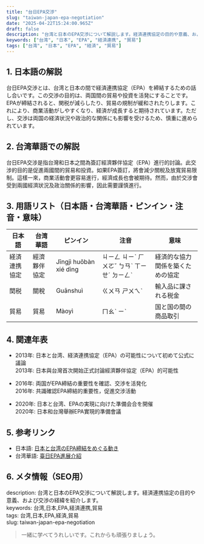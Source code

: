 ```yaml
---
title: "台日EPA交渉"
slug: "taiwan-japan-epa-negotiation"
date: "2025-04-22T15:24:00.965Z"
draft: false
description: "台湾と日本のEPA交渉について解説します。経済連携協定の目的や意義、および交渉の経緯を紹介します。"
keywords: ["台湾", "日本", "EPA", "経済連携", "貿易"]
tags: ["台湾", "日本", "EPA", "経済", "貿易"]
---
```


## 1. 日本語の解説
台日EPA交渉とは、台湾と日本の間で経済連携協定（EPA）を締結するための話し合いです。この交渉の目的は、両国間の貿易や投資を活発にすることです。EPAが締結されると、関税が減らしたり、貿易の規制が緩和されたりします。これにより、商業活動がしやすくなり、経済が成長すると期待されています。ただし、交渉は両国の経済状況や政治的な関係にも影響を受けるため、慎重に進められています。

## 2. 台湾華語での解説  
台日EPA交涉是指台灣和日本之間為簽訂經濟夥伴協定（EPA）進行的討論。此交涉的目的是促進兩國間的貿易和投資。如果EPA簽訂，將會減少關稅及放寬貿易限制。這樣一來，商業活動會更容易進行，經濟成長也會被期待。然而，由於交涉會受到兩國經濟狀況及政治關係的影響，因此需要謹慎進行。

## 3. 用語リスト（日本語・台湾華語・ピンイン・注音・意味）

| 日本語      | 台湾華語        | ピンイン     | 注音        | 意味           |
|-------------|----------------|-------------|------------|---------------|
| 経済連携協定 | 經濟夥伴協定   | Jīngjì huǒbàn xié dìng | ㄐㄧㄥ ㄐㄧˋ ㄏㄨㄛˇ ㄅㄢˋ ㄒㄧㄝˊ ㄉㄧㄥˋ | 経済的な協力関係を築くための協定 |
| 関税        | 關稅           | Guānshuì    | ㄍㄨㄢ ㄕㄨㄟˋ  | 輸入品に課される税金         |
| 貿易        | 貿易           | Màoyì       | ㄇㄠˋ ㄧˋ     | 国と国の間の商品取引         |

## 4. 関連年表
- 2013年: 日本と台湾、経済連携協定（EPA）の可能性について初めて公式に議論  
  2013年: 日本與台灣首次開始正式討論經濟夥伴協定（EPA）的可能性

- 2016年: 両国がEPA締結の重要性を確認、交渉を活発化  
  2016年: 共識確認EPA締結的重要性，促進交涉活動

- 2020年: 日本と台湾、EPAの実現に向けた準備会合を開催  
  2020年: 日本和台灣舉辦EPA實現的準備會議

## 5. 参考リンク  
- 日本語: [日本と台湾のEPA締結をめぐる動き](https://www.jetro.go.jp/trade/economy.html)
- 台湾華語: [臺日EPA進展介紹](https://www.trademag.org.tw/)

## 6. メタ情報（SEO用） 
description: 台湾と日本のEPA交渉について解説します。経済連携協定の目的や意義、および交渉の経緯を紹介します。  
keywords: 台湾,日本,EPA,経済連携,貿易  
tags: 台湾,日本,EPA,経済,貿易  
slug: taiwan-japan-epa-negotiation

>一緒に学べてうれしいです。これからも頑張りましょう。